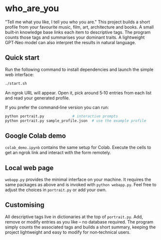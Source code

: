 # who_are_you

"Tell me what you like, I tell you who you are." This project builds a short
profile from your favourite music, film, art, architecture and books. A small
built‑in knowledge base links each item to descriptive tags. The program counts
those tags and summarises your dominant traits. A lightweight GPT‑Neo model can
also interpret the results in natural language.

## Quick start

Run the following command to install dependencies and launch the simple web
interface:

```bash
./start.sh
```

An ngrok URL will appear. Open it, pick around 5‑10 entries from each list and
read your generated profile.

If you prefer the command‑line version you can run:

```bash
python portrait.py             # interactive prompts
python portrait.py sample_profile.json  # use the example profile
```

## Google Colab demo

`colab_demo.ipynb` contains the same setup for Colab. Execute the cells to get
an ngrok link and interact with the form remotely.

## Local web page

`webapp.py` provides the minimal interface on your machine. It requires the same
packages as above and is invoked with `python webapp.py`. Feel free to adjust the
choices in `portrait.py` or add your own.

## Customising

All descriptive tags live in dictionaries at the top of `portrait.py`. Add,
remove or modify entries as you like – no database required. The program simply
counts the associated tags and builds a short summary, keeping the project
lightweight and easy to modify for non‑technical users.

